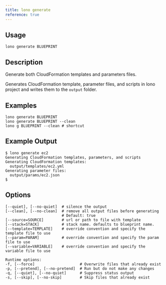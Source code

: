 ```yaml
---
title: lono generate
reference: true
---
```


## Usage

    lono generate BLUEPRINT

## Description

Generate both CloudFormation templates and parameters files.

Generates CloudFormation template, parameter files, and scripts in lono project and writes them to the `output` folder.

## Examples

    lono generate BLUEPRINT
    lono generate BLUEPRINT --clean
    lono g BLUEPRINT --clean # shortcut

## Example Output

    $ lono generate ec2
    Generating CloudFormation templates, parameters, and scripts
    Generating CloudFormation templates:
      output/templates/ec2.yml
    Generating parameter files:
      output/params/ec2.json
    $


## Options

```
[--quiet], [--no-quiet]  # silence the output
[--clean], [--no-clean]  # remove all output files before generating
                         # Default: true
[--source=SOURCE]        # url or path to file with template
[--stack=STACK]          # stack name. defaults to blueprint name.
[--template=TEMPLATE]    # override convention and specify the template file to use
[--param=PARAM]          # override convention and specify the param file to use
[--variable=VARIABLE]    # override convention and specify the variable file to use

Runtime options:
-f, [--force]                    # Overwrite files that already exist
-p, [--pretend], [--no-pretend]  # Run but do not make any changes
-q, [--quiet], [--no-quiet]      # Suppress status output
-s, [--skip], [--no-skip]        # Skip files that already exist
```

